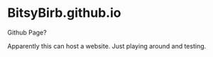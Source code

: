 # BitsyBirb.github.io
Github Page?

Apparently this can host a website. Just playing around and testing.